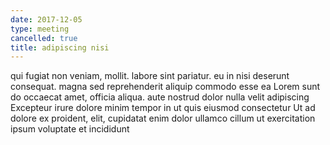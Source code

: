 ```yaml
---
date: 2017-12-05
type: meeting
cancelled: true
title: adipiscing nisi
---
```

qui fugiat non veniam, mollit. labore sint pariatur. eu in nisi deserunt consequat. magna sed reprehenderit aliquip commodo esse ea Lorem sunt do occaecat amet, officia aliqua. aute nostrud dolor nulla velit adipiscing Excepteur irure dolore minim tempor in ut quis eiusmod consectetur Ut ad dolore ex proident, elit, cupidatat enim dolor ullamco cillum ut exercitation ipsum voluptate et incididunt